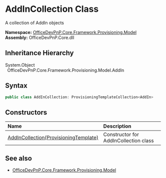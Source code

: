 # AddInCollection Class
 A collection of AddIn objects   

**Namespace:** [OfficeDevPnP.Core.Framework.Provisioning.Model](OfficeDevPnP.Core.Framework.Provisioning.Model.md)  
**Assembly:** OfficeDevPnP.Core.dll  
## Inheritance Hierarchy
System.Object  
&ensp;OfficeDevPnP.Core.Framework.Provisioning.Model.AddIn  
## Syntax
```C#
public class AddInCollection: ProvisioningTemplateCollection<AddIn>
```
## Constructors
|**Name**|**Description**|
|:-----|:-----|
| [AddInCollection(ProvisioningTemplate)](OfficeDevPnP.Core.Framework.Provisioning.Model.AddInCollection.ctor1.md) | Constructor for AddInCollection class 
## See also
- [OfficeDevPnP.Core.Framework.Provisioning.Model](OfficeDevPnP.Core.Framework.Provisioning.Model.md)
